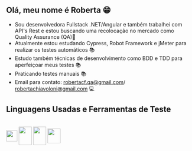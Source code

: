 ## Olá, meu nome é Roberta 😁

- Sou desenvolvedora Fullstack .NET/Angular e também trabalhei com API's Rest e estou buscando uma recolocação no mercado como Quality Assurance (QA)🤞
- Atualmente estou estudando Cypress, Robot Framework e jMeter para realizar os testes automáticos 📚
- Estudo também técnicas de desenvolvimento como BDD e TDD para aperfeiçoar meus testes 📚
- Praticando testes manuais 📚
- Email para contato: robertacf.qa@gmail.com/ robertachiavoloni@gmail.com 💻

## Linguagens Usadas e Ferramentas de Teste
<div style="display inline-block"><br>
  <img align="center" height=30 width=30 src="https://cdn.jsdelivr.net/gh/devicons/devicon/icons/javascript/javascript-original.svg" />
  <img align="center" height=50 width=35 src="https://cdn.jsdelivr.net/gh/devicons/devicon/icons/css3/css3-original-wordmark.svg" />
  <img align="center" height=50 width=35 src="https://www.svgrepo.com/show/374049/robotframework.svg" />
  <img align="center" height=40 width=35 src="https://asset.brandfetch.io/idIq_kF0rb/idv3zwmSiY.jpeg" />
</div>


